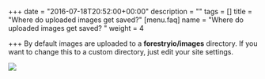 +++
date = "2016-07-18T20:52:00+00:00"
description = ""
tags = []
title = "Where do uploaded images get saved?"
[menu.faq]
name = "Where do uploaded images get saved? "
weight = 4

+++
By default images are uploaded to a **forestryio/images** directory. If you want to change this to a custom directory, just edit your site settings.

![](/docs/forestryio/images/Forestry-custom-image-path.png)